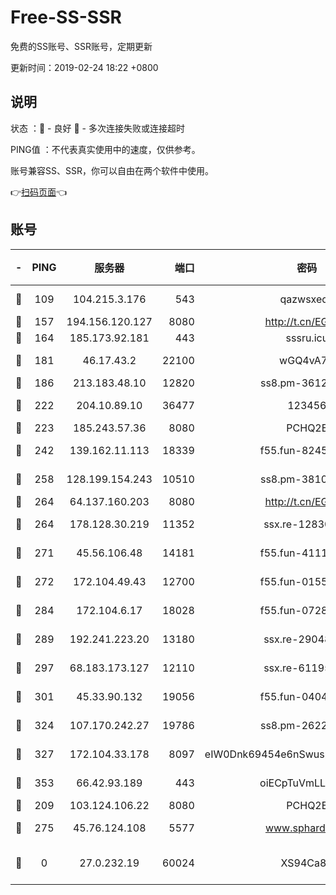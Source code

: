 # Free-SS-SSR

免费的SS账号、SSR账号，定期更新

更新时间：2019-02-24 18:22 +0800

## 说明

状态     ：🙂 - 良好 🙁 - 多次连接失败或连接超时

PING值   ：不代表真实使用中的速度，仅供参考。

账号兼容SS、SSR，你可以自由在两个软件中使用。

👉[扫码页面](https://liesauer.github.io/free-ss-ssr.github.io/)👈

## 账号

|-|PING|服务器|端口|密码|加密方式|区域|
|:----:|:----:|:-----:|-----:|:----:|:----:|:----:|
|🙂|109|104.215.3.176|543|qazwsxedc|aes-256-gcm|JP|
|🙂|157|194.156.120.127|8080|http://t.cn/EGJIyrl|rc4-md5|RU|
|🙂|164|185.173.92.181|443|sssru.icu|rc4-md5|RU|
|🙂|181|46.17.43.2|22100|wGQ4vA7D|aes-256-gcm|RU|
|🙂|186|213.183.48.10|12820|ss8.pm-36124269|rc4-md5|RU|
|🙂|222|204.10.89.10|36477|123456|aes-256-cfb|US|
|🙂|223|185.243.57.36|8080|PCHQ2E|rc4-md5|US|
|🙂|242|139.162.11.113|18339|f55.fun-82455292|aes-256-cfb|SG|
|🙂|258|128.199.154.243|10510|ss8.pm-38103435|aes-256-cfb|SG|
|🙂|264|64.137.160.203|8080|http://t.cn/EGJIyrl|rc4-md5|CA|
|🙂|264|178.128.30.219|11352|ssx.re-12830848|aes-256-cfb|SG|
|🙂|271|45.56.106.48|14181|f55.fun-41115808|aes-256-cfb|US|
|🙂|272|172.104.49.43|12700|f55.fun-01558008|aes-256-cfb|SG|
|🙂|284|172.104.6.17|18028|f55.fun-07282375|aes-256-cfb|US|
|🙂|289|192.241.223.20|13180|ssx.re-29048876|aes-256-cfb|US|
|🙂|297|68.183.173.127|12110|ssx.re-61195437|aes-256-cfb|US|
|🙂|301|45.33.90.132|19056|f55.fun-04047720|aes-256-cfb|US|
|🙂|324|107.170.242.27|19786|ss8.pm-26221677|aes-256-cfb|US|
|🙂|327|172.104.33.178|8097|eIW0Dnk69454e6nSwuspv9DmS201tQ0D|aes-256-cfb|SG|
|🙂|353|66.42.93.189|443|oiECpTuVmLLxk4Ts|aes-256-cfb|US|
|🙂|209|103.124.106.22|8080|PCHQ2E|rc4-md5|US|
|🙁|275|45.76.124.108|5577|www.sphard.com|aes-256-cfb|AU|
|🙁|0|27.0.232.19|60024|XS94Ca8K|xchacha20-ietf-poly1305|HK|
